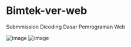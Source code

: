# Bimtek-ver-web
Submmission Dicoding Dasar Pemrograman Web

![image](https://user-images.githubusercontent.com/82748760/155131431-fc433aab-1cab-44ee-8cb5-944049a91d89.png)
![image](https://user-images.githubusercontent.com/82748760/155131510-14f049e8-f827-4468-9c33-883314036de1.png)
